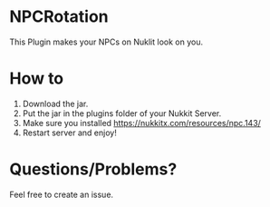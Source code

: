 # NPCRotation
This Plugin makes your NPCs on Nuklit look on you.

# How to
1. Download the jar.
2. Put the jar in the plugins folder of your Nukkit Server.
3. Make sure you installed https://nukkitx.com/resources/npc.143/
4. Restart server and enjoy!

# Questions/Problems?
Feel free to create an issue.
